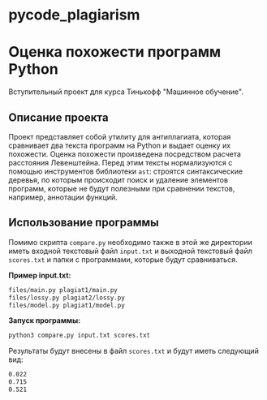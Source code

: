# pycode_plagiarism

# Оценка похожести программ Python

Вступительный проект для курса Тинькофф "Машинное обучение".

## Описание проекта
Проект представляет собой утилиту для антиплагиата, которая сравнивает два текста программ на Python и выдает оценку их похожести. Оценка похожести произведена посредством расчета расстояния Левенштейна. Перед этим тексты нормализуются с помощью инструментов библиотеки ```ast```: строятся синтаксические деревья, по которым происходит поиск и удаление элементов программ, которые не будут полезными при сравнении текстов, например, аннотации функций.

## Использование программы
Помимо скрипта `compare.py` необходимо также в этой же директории иметь входной текстовый файл `input.txt` и выходной текстовый файл `scores.txt` и папки с программами, которые будут сравниваться. 

**Пример input.txt:**
```sh
files/main.py plagiat1/main.py
files/lossy.py plagiat2/lossy.py
files/model.py plagiat1/model.py
```
**Запуск программы:**
```sh
python3 compare.py input.txt scores.txt
```

Результаты будут внесены в файл ```scores.txt``` и будут иметь следующий вид:
```sh
0.022
0.715
0.521
```
